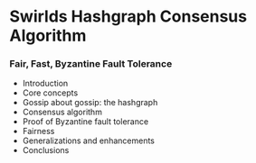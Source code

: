 # Swirlds Hashgraph Consensus Algorithm
### Fair, Fast, Byzantine Fault Tolerance

- Introduction
- Core concepts
- Gossip about gossip: the hashgraph
- Consensus algorithm
- Proof of Byzantine fault tolerance
- Fairness
- Generalizations and enhancements
- Conclusions
